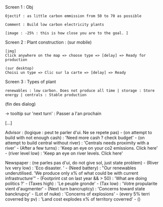 Screen 1 : Obj

    Ojectif : as little carbon emmission from 50 to 70 as possible

    Comment : Build low carbon electricity plants

    [image : -25% : this is how close you are to the goal. ]


Screen 2 : Plant construction :
    (sur mobile)

    [img]
    Click anywhere on the map => choose type => [delay] => Ready for production

    (sur desktop)
    Choisi un type => Clic sur la carte => [delay] => Ready

Screen 3 : Types of plant

    renewables : low carbon. Does not produce all time | storage : Store energy | centrals : Stable production



(fin des dialog)

-> tooltip sur 'next turn' : Passer a l'an prochain

[...]




Advisor :  (logique : peut te parler d'ui. Ne se repete pas)
    - (on attempt to build with not enough cash) : 'Need more cash ? check budget'
    - (on attempt to build central without river) : 'Centrals needs proximity with a river'
    - (After a few turns) : 'Keep an eye on your co2 emissions. Click here'
    - (river level low) : 'Keep an eye on river levels. Click here'

Newspaper :  (ne parles pas d'ui, do not give sol, just state problem)
    - (River lvx very low) : 'Eco disaster. '
    - (Need battery) : "Our renewables underutilised. 'We produce only x% of what could be with current infrastructure'"
    - (Footprint cst on last year && > 50) : 'What are doing politics ?'
    - (Taxes high) : 'Le peuple gronde'
    - (Tax low) : 'Votre propularite vient d'augmenter'
    - (Next turn bancruptcy) : 'Concerns toward state banckrupcy'
    - (Lot of nuke) : 'Concerns of explosions'
    - (every 5% terri coverred by pv) : 'Land cost explodes x% of territory coverred'
    - ()
